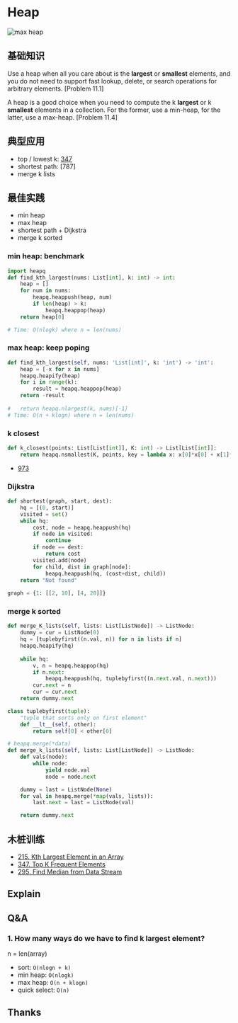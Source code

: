 # Heap 


![max heap](https://i.imgur.com/LHCxZOp.gif)


## 基础知识 

Use a heap when all you care about is the **largest** or **smallest** elements, and you do not need to support fast lookup, delete, or search operations for arbitrary elements. [Problem 11.1]

A heap is a good choice when you need to compute the k **largest** or k **smallest** elements in a collection. For the former, use a min-heap, for the latter, use a max-heap. [Problem 11.4]

## 典型应用

- top / lowest k: [347](https://leetcode.com/problems/top-k-frequent-elements/description/)
- shortest path: [787]
- merge k lists

## 最佳实践

- min heap
- max heap
- shortest path + Dijkstra
- merge k sorted


### min heap: benchmark

``` python
import heapq
def find_kth_largest(nums: List[int], k: int) -> int:
    heap = []
    for num in nums:
        heapq.heappush(heap, num)
        if len(heap) > k:
            heapq.heappop(heap)
    return heap[0]

# Time: O(nlogk) where n = len(nums)    
```

### max heap: keep poping 

``` python
def find_kth_largest(self, nums: 'List[int]', k: 'int') -> 'int':
    heap = [-x for x in nums]
    heapq.heapify(heap)
    for i in range(k):
        result = heapq.heappop(heap)
    return -result 
    
# 	return heapq.nlargest(k, nums)[-1]    
# Time: O(n + klogn) where n = len(nums)
```

### k closest 

``` python
def k_closest(points: List[List[int]], K: int) -> List[List[int]]:
    return heapq.nsmallest(K, points, key = lambda x: x[0]*x[0] + x[1]*x[1])
```

- [973](https://leetcode.com/problems/k-closest-points-to-origin/)

### Dijkstra

``` python
def shortest(graph, start, dest):
	hq = [(0, start)]
	visited = set()
	while hq:
		cost, node = heapq.heappush(hq)
		if node in visited:
			continue 
		if node == dest:
			return cost
		visited.add(node)
		for child, dist in graph[node]:
			heapq.heappush(hq, (cost+dist, child))
	return "Not found"
	
graph = {1: [[2, 10], [4, 20]]}	
```

### merge k sorted 

``` python
def merge_K_lists(self, lists: List[ListNode]) -> ListNode:
    dummy = cur = ListNode(0)
    hq = [tuplebyfirst((n.val, n)) for n in lists if n]
    heapq.heapify(hq)
    
    while hq:
        v, n = heapq.heappop(hq)
        if n.next:
            heapq.heappush(hq, tuplebyfirst((n.next.val, n.next)))
        cur.next = n
        cur = cur.next 
    return dummy.next

class tuplebyfirst(tuple):
    "tuple that sorts only on first element"
    def __lt__(self, other):
        return self[0] < other[0]    
```

``` python
# heapq.merge(*data)
def merge_k_lists(self, lists: List[ListNode]) -> ListNode:
    def vals(node):
        while node:
            yield node.val
            node = node.next

    dummy = last = ListNode(None)
    for val in heapq.merge(*map(vals, lists)):
        last.next = last = ListNode(val)

    return dummy.next
```

## 木桩训练 

- [215. Kth Largest Element in an Array](https://leetcode.com/problems/kth-largest-element-in-an-array/)
- [347. Top K Frequent Elements](https://leetcode.com/problems/top-k-frequent-elements/)
- [295. Find Median from Data Stream](https://leetcode.com/problems/find-median-from-data-stream/)

## Explain

## Q&A

### 1. How many ways do we have to find k largest element? 

n = len(array)

- sort:  `O(nlogn + k)`
- min heap: `O(nlogk)`
- max heap: `O(n + klogn)` 
- quick select: `O(n)`

## Thanks



